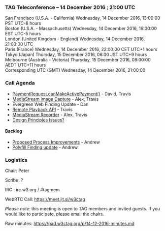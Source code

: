 ### TAG Teleconference – 14 December 2016 ; 21:00 UTC

San Francisco (U.S.A. - California)	Wednesday, 14 December 2016, 13:00:00	PST	UTC-8 hours  
Boston (U.S.A. - Massachusetts)	Wednesday, 14 December 2016, 16:00:00	EST	UTC-5 hours  
London (United Kingdom - England)	Wednesday, 14 December 2016, 21:00:00	UTC  
Paris (France)	Wednesday, 14 December 2016, 22:00:00	CET	UTC+1 hours  
Tokyo (Japan)	Thursday, 15 December 2016, 06:00	JST	UTC+9 hours  
Melbourne (Australia - Victoria)	Thursday, 15 December 2016, 08:00:00	AEDT	UTC+11 hours  
Corresponding UTC (GMT)	Wednesday, 14 December 2016, 21:00:00	 

### Call Agenda

* [PaymentRequest.canMakeActivePayment()](https://github.com/w3ctag/spec-reviews/issues/146) - David, Travis
* [MediaStream Image Capture](https://github.com/w3ctag/spec-reviews/issues/133) - Alex, Travis
* Evergreen Web Finding Update - Dan
* [Remote Playback API](https://github.com/w3ctag/spec-reviews/issues/145) - Travis
* [MediaStream Recorder](https://github.com/w3ctag/spec-reviews/issues/131) - Alex, Travis
* [Design Principles Issues?](https://github.com/w3ctag/design-principles/issues)

#### Backlog

* [Proposed Process Improvements](https://docs.google.com/document/d/1S3MBNuy1C350AbFTVBibo4wBIKGcGWYveKOJHJcC28c/edit#heading=h.pk5tfd47x06i) - Andrew
* [Polyfill Finding update](https://docs.google.com/document/d/1u9VgjkPFBgaZE_4xeNCqgF-YReedkTfgXn1WRwmdGFU/edit#) - Andrew

### Logistics

Chair: Peter

Scribe: ?

IRC : irc.w3.org / #tagmem

WebRTC Call: https://meet.jit.si/w3ctag

*Please note*: this meeting is open to TAG members and invited guests. If you would like to participate, please email the chairs.

Raw minutes: https://pad.w3ctag.org/p/14-12-2016-minutes.md

